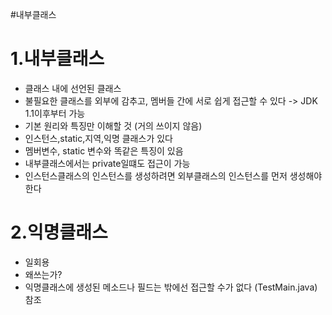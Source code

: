 #내부클래스
# 1.내부클래스
 - 클래스 내에 선언된 클래스
 - 불필요한 클래스를 외부에 감추고, 멤버들 간에 서로 쉽게 접근할 수 있다 -> JDK 1.1이후부터 가능
 - 기본 원리와 특징만 이해할 것 (거의 쓰이지 않음)
 - 인스턴스,static,지역,익명 클래스가 있다
 - 멤버변수, static 변수와 똑같은 특징이 있음
 - 내부클래스에서는  private일떄도 접근이 가능
 - 인스턴스클래스의 인스턴스를 생성하려면 외부클래스의 인스턴스를 먼저 생성해야한다

# 2.익명클래스
 - 일회용
 - 왜쓰는가?
 - 익명클래스에 생성된 메소드나 필드는 밖에선 접근할 수가 없다 (TestMain.java) 참조
